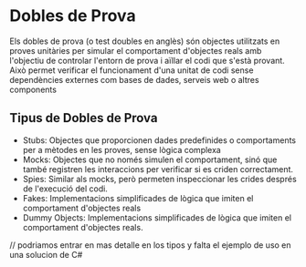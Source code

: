 # Dobles de Prova

Els dobles de prova (o test doubles en anglès) són objectes utilitzats en proves unitàries per simular el comportament d'objectes reals amb l'objectiu de controlar l'entorn de prova i aïllar el codi que s'està provant. Això permet verificar el funcionament d'una unitat de codi sense dependències externes com bases de dades, serveis web o altres components

## Tipus de Dobles de Prova
- Stubs: Objectes que proporcionen dades predefinides o comportaments per a mètodes en les proves, sense lògica complexa
- Mocks: Objectes que no només simulen el comportament, sinó que també registren les interaccions per verificar si es criden correctament.
- Spies: Similar als mocks, però permeten inspeccionar les crides després de l'execució del codi.
- Fakes: Implementacions simplificades de lògica que imiten el comportament d'objectes reals
- Dummy Objects: Implementacions simplificades de lògica que imiten el comportament d'objectes reals.

// podriamos entrar en mas detalle en los tipos y falta el ejemplo de uso en una solucion de C#
